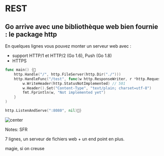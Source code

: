 <!-- .slide: class="with-code-bg-dark" -->

# REST

## Go arrive avec une bibliothèque web bien fournie : le package http

En quelques lignes vous pouvez monter un serveur web avec :

- support HTTP/1 et HTTP/2 (Go 1.6), Push (Go 1.8)
- HTTPS

```go
func main() {
    http.Handle("/", http.FileServer(http.Dir("./")))
    http.HandleFunc("/test", func(w http.ResponseWriter, r *http.Request) {
        w.WriteHeader(http.StatusNotImplemented) // 501
        w.Header().Set("Content-Type", "text/plain; charset=utf-8")
        fmt.Fprintln(w, "Not implemented yet")
    }
)

http.ListenAndServe(":8080", nil)}
```

![center](./assets/go-200/images/magic.webp)

<!-- .element style="position:absolute; right: 50px; top: 50px" -->

Notes:
SFR

7 lignes, un serveur de fichiers web + un end point en plus.

magie, si on creuse
